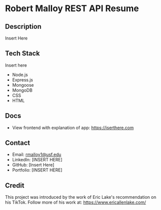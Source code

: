# Robert Malloy REST API Resume
## Description
Insert Here

## Tech Stack
Insert here
- Node.js
- Express.js
- Mongoose
- MongoDB
- CSS
- HTML

## Docs
- View frontend with explanation of app: https://iserthere.com

## Contact
- Email: rmalloy1@usf.edu
- LinkedIn: [INSERT HERE]
- GitHub: [Insert Here]
- Portfolio: [INSERT HERE]

## Credit
This project was introduced by the work of Eric Lake's recommendation on his TikTok. Follow more of his work at:
    https://www.ericallenlake.com/